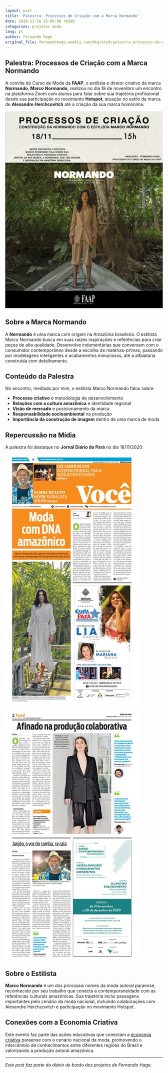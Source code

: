 ```yaml
---
layout: post
title: 'Palestra: Processos de Criação com a Marca Normando'
date: 2020-11-16 15:00:00 +0200
categories: projetos moda
lang: pt
author: Fernando Hage
original_file: fernandohage.weebly.com/Migrated/palestra-processos-de-criacao-com-a-marca-normando.html
---
```


## Palestra: Processos de Criação com a Marca Normando

A convite do Curso de Moda da **FAAP**, o estilista e diretor criativo da marca **Normando**, **Marco Normando**, realizou no dia 18 de novembro um encontro na plataforma Zoom com alunos para falar sobre sua trajetória profissional desde sua participação no movimento **Hotspot**, atuação no estilo da marca de **Alexandre Herchcovitch** até a criação da sua marca homônima.

![Arte de divulgação do evento](/assets/images/normando-evento-arte.jpg)

## Sobre a Marca Normando

A **Normando** é uma marca com origem na Amazônia brasileira. O estilista Marco Normando busca em suas raízes inspirações e referências para criar peças de alta qualidade. Desenvolve indumentárias que conversam com o consumidor contemporâneo desde a escolha de matérias-primas, passando por modelagens inteligentes e acabamentos minuciosos, até a alfaiataria construída com detalhamento.

## Conteúdo da Palestra

No encontro, mediado por mim, o estilista Marco Normando falou sobre:

- **Processo criativo** e metodologia de desenvolvimento
- **Relações com a cultura amazônica** e identidade regional
- **Visão de mercado** e posicionamento da marca
- **Responsabilidade socioambiental** na produção
- **Importância da construção de imagem** dentro de uma marca de moda

## Repercussão na Mídia

A palestra foi destaque no **Jornal Diário do Pará** no dia 18/11/2020:

![Matéria no Diário do Pará - Página 1](/assets/images/normando-diario-para-page1.jpg)

![Matéria no Diário do Pará - Página 2](/assets/images/normando-diario-para-page2.jpg)

## Sobre o Estilista

**Marco Normando** é um dos principais nomes da moda autoral paraense, reconhecido por seu trabalho que conecta a contemporaneidade com as referências culturais amazônicas. Sua trajetória inclui passagens importantes pelo cenário da moda nacional, incluindo colaborações com Alexandre Herchcovitch e participação no movimento Hotspot.

## Conexões com a Economia Criativa

Este evento faz parte das ações educativas que conectam a [economia criativa](/pt/territorio-da-moda) paraense com o cenário nacional da moda, promovendo o intercâmbio de conhecimentos entre diferentes regiões do Brasil e valorizando a produção autoral amazônica.

---

*Este post faz parte do diário de bordo dos projetos de Fernando Hage.*

